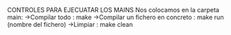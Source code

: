 CONTROLES PARA EJECUATAR LOS MAINS
Nos colocamos en la carpeta main:
    ->Compilar todo : make
    ->Compilar un fichero en concreto : make run (nombre del fichero)
    ->Limpiar : make clean
